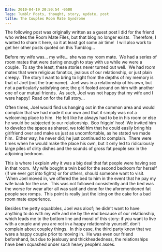 ```yaml
---
Date: 2010-04-19 20:50:54 -0500
Tags: Tumblr Posts, thought, story, update, post
title: The Couples Room Mate Syndrome
---
```


The following post was originally written as a guest post I did for the friend who writes the Room Mate Files, but that blog no longer exists.  Therefore, I wanted to share it here, so it at least got some air time!  I will also work to get her other posts quoted on this Tumblog…

Before my wife was… my wife… she was my room mate.  We had a series of room mates that were daring enough to stay with us while we were a couple.  To say the least, these stories never turned out well.  We had room mates that were religious fanatics, jealous of our relationship, or just plain creepy.  The story I want to bring to light from the depths of my memory is that of Joel (not the true name).  Joel was in a relationship of his own, but not a particularly satisfying one; the girl fooled around on him with another one of our mutual friends.  As such, Joel was not happy that my wife and I were happy!  Read on for the full story…

Often times, Joel would find us hanging out in the common area and would complain that we had made it our own and that it simply was not a welcoming place to him.  He felt like he always had to be in his room or else he would be subjected to our relationship.  Boo friggin’ hoo!  We invited him to develop the space as shared, we told him that he could easily bring his girlfriend over and make us just as uncomfortable, as he stated we made him.  Either way, he never did; he just continued to complain.  There were times when he would make the place his own, but it only led to ridiculously large piles of dirty dishes and the sounds of gross fat people sex in the adjoining bedroom.

This is where I explain why it was a big deal that fat people were having sex in that room.  My wife bought a twin bed for the second bedroom for herself (if we ever got into fights) or for others, should someone want to visit.  When Joel moved in, we offered the bed to him in the event that he pay my wife back for the use.  This was not followed consistently and the bed was the worse for wear after all was said and done for the aforementioned fat people sex romps.  This point is really just the icing on the cake for a bad room mate experience.

Besides the petty squabbles, Joel was aloof; he didn’t want to have anything to do with my wife and me by the end because of our relationship, which leads me to the bottom line and moral of this story: if you want to live with a couple and you are not in a happy relationship yourself, don’t complain about coupley things.  In this case, the third party knew that we were a happy couple prior to moving in.  He was even our friend beforehand, but due to jealousy and thickheadedness, the relationships have been squashed under such heavy people’s asses.

